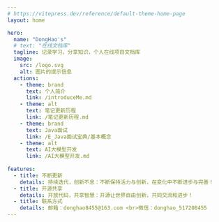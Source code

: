 ```yaml
---
# https://vitepress.dev/reference/default-theme-home-page
layout: home

hero:
  name: "DongHao's"
  # text: "在线文档库"
  tagline: 记录学习，分享知识，个人在线项目文档库
  image:
    src: /logo.svg
    alt: 图片的提示信息
  actions:
    - theme: brand
      text: 个人简介
      link: /introduceMe.md
    - theme: alt
      text: 笔记更新历程
      link: /笔记更新历程.md
    - theme: brand
      text: Java面试
      link: /E_Java面试宝典/基本概念
    - theme: alt
      text: AI大模型开发
      link: /AI大模型开发.md
      
features:
  - title: 不断更新
    details: 持续迭代，创新不息：不断保持活力与创新，在变化中不断进步与完善！
  - title: 开源共享
    details: 开放代码，共享智慧：开源让世界自由创新，共同交流和进步！
  - title: 联系方式
    details: 邮箱：donghao8455@163.com <br>微信：donghao_517208455
---
```


<HomeComponent />

<style>
@media (max-width: 768px) {
  .VPImage.image-src {
    display: none;
  }
}
</style>